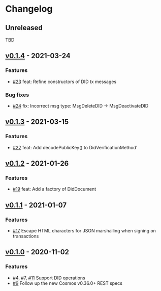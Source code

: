 # Changelog

## Unreleased

TBD


## [v0.1.4](https://github.com/medibloc/panacea-java/releases/tag/v0.1.4) - 2021-03-24

### Features

- [\#23](https://github.com/medibloc/panacea-java/pull/23) feat: Refine constructors of DID tx messages

### Bug fixes

- [\#24](https://github.com/medibloc/panacea-java/pull/24) fix: Incorrect msg type: MsgDeleteDID -> MsgDeactivateDID


## [v0.1.3](https://github.com/medibloc/panacea-java/releases/tag/v0.1.3) - 2021-03-15

### Features

- [\#22](https://github.com/medibloc/panacea-java/pull/22) feat: Add decodePublicKey() to DidVerificationMethod'


## [v0.1.2](https://github.com/medibloc/panacea-java/releases/tag/v0.1.2) - 2021-01-26

### Features

- [\#19](https://github.com/medibloc/panacea-java/pull/19) feat: Add a factory of DidDocument


## [v0.1.1](https://github.com/medibloc/panacea-java/releases/tag/v0.1.1) - 2021-01-07

### Features

- [\#17](https://github.com/medibloc/panacea-java/pull/17) Escape HTML characters for JSON marshalling when signing on transactions


## [v0.1.0](https://github.com/medibloc/panacea-java/releases/tag/v0.1.0) - 2020-11-02

### Features

- [\#4](https://github.com/medibloc/panacea-java/pull/4), [\#7](https://github.com/medibloc/panacea-java/pull/7), [\#11](https://github.com/medibloc/panacea-java/pull/11) Support DID operations
- [\#9](https://github.com/medibloc/panacea-java/pull/9) Follow up the new Cosmos v0.36.0+ REST specs 
